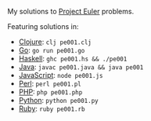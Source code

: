 My solutions to [Project Euler][] problems.

Featuring solutions in:

-   [Clojure][]: `clj pe001.clj`
-   [Go][]: `go run pe001.go`
-   [Haskell][]: `ghc pe001.hs && ./pe001`
-   [Java][]: `javac pe001.java && java pe001`
-   [JavaScript][]: `node pe001.js`
-   [Perl][]: `perl pe001.pl`
-   [PHP][]: `php pe001.php`
-   [Python][]: `python pe001.py`
-   [Ruby][]: `ruby pe001.rb`

[project euler]: http://projecteuler.net
[clojure]: http://clojure.org
[go]: http://golang.org
[haskell]: http://www.haskell.org/haskellwiki/Haskell
[java]: http://www.java.com/en/
[javascript]: http://nodejs.org
[perl]: http://www.perl.org
[php]: http://us.php.net
[python]: http://www.python.org
[ruby]: http://www.ruby-lang.org/en/
